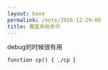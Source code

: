 ```yaml
---
layout: base
permalink: /note/2016-12-29-00
title: 覆盖系统命令
---
```


debug的时候很有用

    function cp() { ./cp }